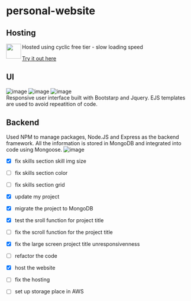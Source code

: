 # personal-website

## Hosting
Hosted using cyclic free tier - slow loading speed
<img align="left" height="40px" src = https://www.iconpacks.net/icons/1/free-click-icon-1263-thumb.png> 

[Try it out here](https://kebing-liu-personal-website.cyclic.app/)

## UI
![image](https://user-images.githubusercontent.com/77596290/230791657-1bf53b62-09e2-487b-92cb-25b3a613b4fb.png)
![image](https://user-images.githubusercontent.com/77596290/230791630-8bf23a5b-f147-4f45-bec7-2941e9c62997.png)
![image](https://user-images.githubusercontent.com/77596290/230791647-f417f825-1a7b-4027-95b8-322b4b99842f.png)  
Responsive user interface built with Bootstarp and Jquery.
EJS templates are used to avoid repeatition of code.

## Backend
Used NPM to manage packages, Node.JS and Express as the backend framework.
All the information is stored in MongoDB and integrated into code using Mongoose.
![image](https://user-images.githubusercontent.com/77596290/230791793-3847fdd2-15fe-4359-b7b8-3cc53e1c9efd.png)




- [X] fix skills section skill img size
- [ ] fix skills section color
- [ ] fix skills section grid
- [X] update my project
- [X] migrate the project to MongoDB
- [X] test the sroll function for project title
- [ ] fix the scroll function for the project title
- [X] fix the large screen project title unresponsivenness 
- [ ] refactor the code
- [X] host the website
- [ ] fix the hosting
- [ ] set up storage place in AWS 


